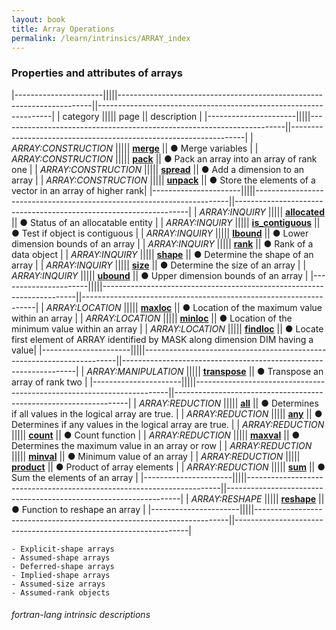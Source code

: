 ```yaml
---
layout: book
title: Array Operations
permalink: /learn/intrinsics/ARRAY_index
---
```

### Properties and attributes of arrays

|----------------------|||||-----------------------------------------------------------------------||------------------------------------------------------------------|
| category             ||||| page                                                                  || description                                                      |
|----------------------|||||-----------------------------------------------------------------------||------------------------------------------------------------------|
| *ARRAY:CONSTRUCTION* ||||| [__merge__]({{site.baseurl}}/learn/intrinsics/MERGE)                  || &#9679; Merge variables                                          |
| *ARRAY:CONSTRUCTION* ||||| [__pack__]({{site.baseurl}}/learn/intrinsics/PACK)                    || &#9679; Pack an array into an array of rank one                  |
| *ARRAY:CONSTRUCTION* ||||| [__spread__]({{site.baseurl}}/learn/intrinsics/SPREAD)                || &#9679; Add a dimension to an array                              |
| *ARRAY:CONSTRUCTION* ||||| [__unpack__]({{site.baseurl}}/learn/intrinsics/UNPACK)                || &#9679; Store the elements of a vector in an array of higher rank|
|----------------------|||||-----------------------------------------------------------------------||------------------------------------------------------------------|
| *ARRAY:INQUIRY*      ||||| [__allocated__]({{site.baseurl}}/learn/intrinsics/ALLOCATED)          || &#9679; Status of an allocatable entity                          |
| *ARRAY:INQUIRY*      ||||| [__is\_contiguous__]({{site.baseurl}}/learn/intrinsics/IS_CONTIGUOUS) || &#9679; Test if object is contiguous                             |
| *ARRAY:INQUIRY*      ||||| [__lbound__]({{site.baseurl}}/learn/intrinsics/LBOUND)                || &#9679; Lower dimension bounds of an array                       |
| *ARRAY:INQUIRY*      ||||| [__rank__]({{site.baseurl}}/learn/intrinsics/RANK)                    || &#9679; Rank of a data object                                    |
| *ARRAY:INQUIRY*      ||||| [__shape__]({{site.baseurl}}/learn/intrinsics/SHAPE)                  || &#9679; Determine the shape of an array                          |
| *ARRAY:INQUIRY*      ||||| [__size__]({{site.baseurl}}/learn/intrinsics/SIZE)                    || &#9679; Determine the size of an array                           |
| *ARRAY:INQUIRY*      ||||| [__ubound__]({{site.baseurl}}/learn/intrinsics/UBOUND)                || &#9679; Upper dimension bounds of an array                       |
|----------------------|||||-----------------------------------------------------------------------||------------------------------------------------------------------|
| *ARRAY:LOCATION*     ||||| [__maxloc__]({{site.baseurl}}/learn/intrinsics/MAXLOC)                || &#9679; Location of the maximum value within an array            |
| *ARRAY:LOCATION*     ||||| [__minloc__]({{site.baseurl}}/learn/intrinsics/MINLOC)                || &#9679; Location of the minimum value within an array            |
| *ARRAY:LOCATION*     ||||| [__findloc__]({{site.baseurl}}/learn/intrinsics/FINDLOC)              || &#9679; Locate first element of ARRAY identified by MASK along dimension DIM having a value|
|----------------------|||||-----------------------------------------------------------------------||------------------------------------------------------------------|
| *ARRAY:MANIPULATION* ||||| [__transpose__]({{site.baseurl}}/learn/intrinsics/TRANSPOSE)          || &#9679; Transpose an array of rank two                           |
|----------------------|||||-----------------------------------------------------------------------||------------------------------------------------------------------|
| *ARRAY:REDUCTION*    ||||| [__all__]({{site.baseurl}}/learn/intrinsics/ALL)                      || &#9679; Determines if all values in the logical array are true.  |
| *ARRAY:REDUCTION*    ||||| [__any__]({{site.baseurl}}/learn/intrinsics/ANY)                      || &#9679; Determines if any values in the logical array are true.  |
| *ARRAY:REDUCTION*    ||||| [__count__]({{site.baseurl}}/learn/intrinsics/COUNT)                  || &#9679; Count function                                           |
| *ARRAY:REDUCTION*    ||||| [__maxval__]({{site.baseurl}}/learn/intrinsics/MAXVAL)                || &#9679; Determines the maximum value in an array or row          |
| *ARRAY:REDUCTION*    ||||| [__minval__]({{site.baseurl}}/learn/intrinsics/MINVAL)                || &#9679; Minimum value of an array                                |
| *ARRAY:REDUCTION*    ||||| [__product__]({{site.baseurl}}/learn/intrinsics/PRODUCT)              || &#9679; Product of array elements                                |
| *ARRAY:REDUCTION*    ||||| [__sum__]({{site.baseurl}}/learn/intrinsics/SUM)                      || &#9679; Sum the elements of an array                             |
|----------------------|||||-----------------------------------------------------------------------||------------------------------------------------------------------|
| *ARRAY:RESHAPE*      ||||| [__reshape__]({{site.baseurl}}/learn/intrinsics/RESHAPE)              || &#9679; Function to reshape an array                             |
|----------------------|||||-----------------------------------------------------------------------||------------------------------------------------------------------|

    - Explicit-shape arrays
    - Assumed-shape arrays
    - Deferred-shape arrays
    - Implied-shape arrays 
    - Assumed-size arrays
    - Assumed-rank objects 

###### fortran-lang intrinsic descriptions
